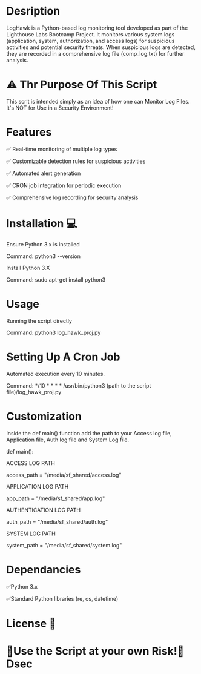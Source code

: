 # Desription

LogHawk is a Python-based log monitoring tool developed as part 
of the Lighthouse Labs Bootcamp Project. It monitors various system 
logs (application, system, authorization, and access logs) for suspicious 
activities and potential security threats. When suspicious logs are 
detected, they are recorded in a comprehensive log file (comp_log.txt) 
for further analysis.

# ⚠️ Thr Purpose Of This Script

This scrit is intended simply as an idea of how one can Monitor Log FIles. It's NOT for Use 
in a Security Environment!

# Features

✅ Real-time monitoring of multiple log types

✅ Customizable detection rules for suspicious activities

✅ Automated alert generation

✅ CRON job integration for periodic execution

✅ Comprehensive log recording for security analysis

# Installation 💻

Ensure Python 3.x is installed

Command: python3 --version

Install Python 3.X

Command: sudo apt-get install python3

# Usage

Running the script directly

Command: python3 log_hawk_proj.py

# Setting Up A Cron Job 

Automated execution every 10 minutes.

Command: */10 * * * * /usr/bin/python3 (path to the script file)/log_hawk_proj.py

# Customization

Inside the def main() function add the path to your Access log file, Application file, Auth log file and System Log file.

def main():

ACCESS LOG PATH

access_path = "/media/sf_shared/access.log"

APPLICATION LOG PATH

app_path = "/media/sf_shared/app.log"

AUTHENTICATION LOG PATH

auth_path = "/media/sf_shared/auth.log"

SYSTEM LOG PATH

system_path = "/media/sf_shared/system.log"

# Dependancies

✅Python 3.x

✅Standard Python libraries (re, os, datetime)

# License 📝

# 🛑Use the Script at your own Risk!🛑 Dsec
